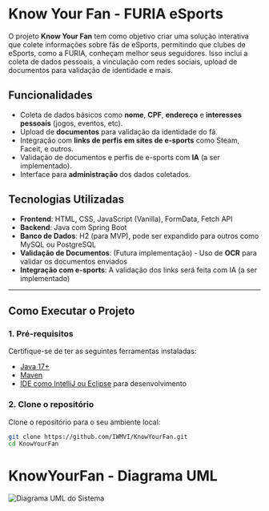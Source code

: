 # Know Your Fan - FURIA eSports

O projeto **Know Your Fan** tem como objetivo criar uma solução interativa que colete informações sobre fãs de eSports, permitindo que clubes de eSports, como a FURIA, conheçam melhor seus seguidores. Isso inclui a coleta de dados pessoais, a vinculação com redes sociais, upload de documentos para validação de identidade e mais.

## Funcionalidades

- Coleta de dados básicos como **nome**, **CPF**, **endereço** e **interesses pessoais** (jogos, eventos, etc).
- Upload de **documentos** para validação da identidade do fã.
- Integração com **links de perfis em sites de e-sports** como Steam, Faceit, e outros.
- Validação de documentos e perfis de e-sports com **IA** (a ser implementado).
- Interface para **administração** dos dados coletados.

## Tecnologias Utilizadas

- **Frontend**: HTML, CSS, JavaScript (Vanilla), FormData, Fetch API
- **Backend**: Java com Spring Boot
- **Banco de Dados**: H2 (para MVP), pode ser expandido para outros como MySQL ou PostgreSQL
- **Validação de Documentos**: (Futura implementação) - Uso de **OCR** para validar os documentos enviados
- **Integração com e-sports**: A validação dos links será feita com IA (a ser implementado)

---

## Como Executar o Projeto

### 1. **Pré-requisitos**

Certifique-se de ter as seguintes ferramentas instaladas:

- [Java 17+](https://adoptopenjdk.net/)
- [Maven](https://maven.apache.org/)
- [IDE como IntelliJ ou Eclipse](https://www.jetbrains.com/idea/) para desenvolvimento

### 2. **Clone o repositório**

Clone o repositório para o seu ambiente local:

```bash
git clone https://github.com/IWMVI/KnowYourFan.git
cd KnowYourFan
```

# KnowYourFan - Diagrama UML

![Diagrama UML do Sistema](https://www.plantuml.com/plantuml/png/ZLFRQXin47tVhn1-wRgjq_PriKrece8Xj27zWa7IfWAjj6Z60HFwLVs4_bXrKQALroP-iT5SvfmvP_OQ2Hpj1zsyssmsxDQG4Y0aidkd35SZA6G-qN0DYEmx6FRSCBPYIdJipfh7-31sa1txHKxb01_xwYsDa4voMmML8Hz4b5Y5XUNxGHgozq2_9vaFx56Ixy1FcFxRPVEdoSHkdqB7HTm448Gy1_qDICQO3gzBiNO6kLCSJiBrOBeWKrexikeoknX20jhZcr39ZGSvMbJqxwzJDjaGDUk1ou2HqzOTs7ESr2iZlXvknhwT6B3isC-Hb3MWrxvf6oiHdcJxmdKPVprg6Pyfdq7uuJMziOP06G_G5eaZsfr2MgV-RJMqA7TchcUn4u7MBafQfhqsRb-r2VZEQYtTqO6MHFQddohLrS95S0u2a1mudvgAyY1nj0Pb-2Zei4uB9lsqGehrs6QEITkZWvnnaKUoThdmc95Ju5AchO_e0bgv4TkP5xCBdl5JSuUwKbwpJCMUdfjQzZ7l-F8-JxXSkGOUxdC8VSbDBoPRV5cmrOejFbzTlLyK4arQvsowgMx0bsnhotD_NJAteTAe59uKureQiH_qVm00)

<!--
# Caso de Uso (CSU)

![Caso de Uso](https://www.plantuml.com/plantuml/png/LP31IePG48NtynJ3lwg52zDr29OHBLePj8hXEiW5dGipLuEYfsdH4_G4lbWgDz3bcUzm-9ZA8ccSnW6V9Bo_XaaRahVMk2RZEq-zqWX0BWR5P-r9_0TrGTEbMRu1b5qawGV6os7ZWf-0U5LJHnQLzkurac5RvnjuO6LndXJlPvOOBC6R3JwAEUMP5NbCFE5Ymo_U9XfM4yMzwPUVvPV_5qe0FBfYbjscuTKXfVoKYbCguGkWOkdMj_m1) -->
<!--
# Arquitetura

![Arquitetura](https://www.plantuml.com/plantuml/png/TP0_JyCm4CLtVufJ9XWgzWweTVw80aDeiY24q66iACAvgyuN613V7TCI2G-TBFczd_LxtaH5qNaAS4Vy-SYpD4Wl9Ky79azQZJW8JiQuvGQAHfZKqri16A6fuSi0F6rfc0FArTwZqsVpdH4MtVi2s3-WEyX80rZcL0Vu_pvIoQJ28NWfygp-I0UVZNSKdOmEiqRkKg7YAqP_bAdiIQRbg8Fuxk7-g9v6hLRNlwfhkEdx5YxsTTV3jjrT6dlA4hc6sygMncpIjFI1Fm00) -->
